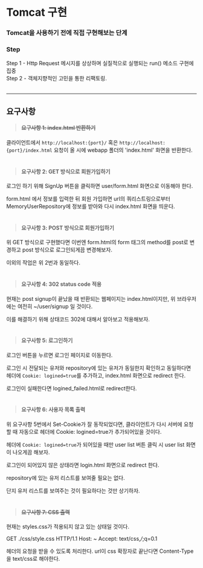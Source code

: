 # Tomcat 구현
### Tomcat을 사용하기 전에 직접 구현해보는 단계

### Step
Step 1 - Http Request 메시지를 상상하며 실질적으로 실행되는 run() 메소드 구현에 집중<br>
Step 2 - 객체지향적인 고민을 통한 리팩토링.<br><br>

***
## 요구사항
> #### ~~요구사항 1: index.html 반환하기~~

클라이언트에서 `http://localhost:{port}/` 혹은 `http://localhost:{port}/index.html` 요청이 올 시에
webapp 폴더의 'index.html' 화면을 반환한다.
<br><br>

> #### 요구사항 2: GET 방식으로 회원가입하기

로그인 하기 위해 SignUp 버튼을 클릭하면 user/form.html 화면으로 이동해야 한다. 

form.html 에서 정보를 입력한 뒤 회원 가입하면 url의 쿼리스트링으로부터
MemoryUserRepository에 정보를 받아와 다시 index.html 화면을 띄운다.
<br><br>

> #### 요구사항 3: POST 방식으로 회원가입하기

위 GET 방식으로 구현했다면 이번엔 form.html의 form 태그의 method를 post로 변경하고 post 방식으로 로그인되게끔 변경해보자.

이외의 작업은 위 2번과 동일하다.
<br><br>

> #### 요구사항 4: 302 status code 적용

현재는 post signup이 끝났을 때 반환되는 웹페이지는 index.html이지만, 위 브라우저에는 여전히 ~/user/signup 일 것이다. 

이를 해결하기 위해 상태코드 302에 대해서 알아보고 적용해보자.
<br><br>

> #### 요구사항 5: 로그인하기

로그인 버튼을 누르면 로그인 페이지로 이동한다.

로그인 시 전달되는 유저와 repository에 있는 유저가 동일한지 확인하고 동일하다면
헤더에 `Cookie: logined=true`를 추가하고, index.html 화면으로 redirect 한다.

로그인이 실패한다면 logined_failed.html로 redirect한다.
<br><br>

> #### 요구사항 6: 사용자 목록 출력

위 요구사항 5번에서 Set-Cookie가 잘 동작되었다면,
클라이언트가 다시 서버에 요청할 때 자동으로 헤더에 Cookie: logined=true가 추가되어있을 것이다.

헤더에 `Cookie: logined=true`가 되어있을 때만 user list 버튼 클릭 시 user list 화면이 나오게끔 해보자.

로그인이 되어있지 않은 상태라면 login.html 화면으로 redirect 한다.

repository에 있는 유저 리스트를 보여줄 필요는 없다.

단지 유저 리스트를 보여주는 것이 필요하다는 것만 상기하자.
<br><br>

> #### ~~요구사항 7: CSS 출력~~

현재는 styles.css가 적용되지 않고 있는 상태일 것이다.

GET ./css/style.css HTTP/1.1
Host: ~
Accept: text/css,*/*;q=0.1

헤더의 요청을 받을 수 있도록 처리한다.
url이 css 확장자로 끝난다면 Content-Type을 text/css로 해야한다.
